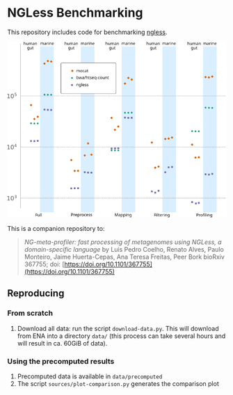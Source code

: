 # NGLess Benchmarking

This repository includes code for benchmarking [ngless](https://ngless.embl.de).

![Result](benchmark.png)

This is a companion repository to:

> _NG-meta-profiler: fast processing of metagenomes using NGLess, a
> domain-specific language_ by Luis Pedro Coelho, Renato Alves, Paulo Monteiro,
> Jaime Huerta-Cepas, Ana Teresa Freitas, Peer Bork bioRxiv 367755; doi:
> [https://doi.org/10.1101/367755](https://doi.org/10.1101/367755)


## Reproducing

### From scratch

1. Download all data: run the script `download-data.py`. This will download
from ENA into a directory `data/` (this process can take several hours and will
result in ca. 60GiB of data).

### Using the precomputed results

1. Precomputed data is available in `data/precomputed`
2. The script `sources/plot-comparison.py` generates the comparison plot

